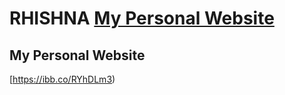 # RHISHNA [My Personal Website ](https://ahmed-roshdy-1.github.io/Ahmed-Roshdy/)
## My Personal Website 
 [https://ibb.co/RYhDLm3)
